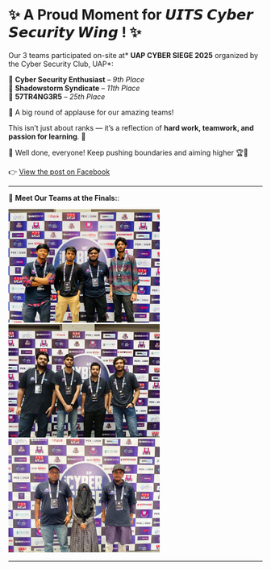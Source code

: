# ✨ A Proud Moment for 𝙐𝙄𝙏𝙎 𝘾𝙮𝙗𝙚𝙧 𝙎𝙚𝙘𝙪𝙧𝙞𝙩𝙮 𝙒𝙞𝙣𝙜 ! ✨  

Our 3 teams participated on-site at* **UAP CYBER SIEGE 2025** organized by the Cyber Security Club, UAP*:  

🔹 **Cyber Security Enthusiast** – *9th Place*  
🔹 **Shadowstorm Syndicate** – *11th Place*  
🔹 **57TR4NG3R5** – *25th Place*  

👏 A big round of applause for our amazing teams!  

This isn’t just about ranks — it’s a reflection of **hard work, teamwork, and passion for learning**. 💪  

🎉 Well done, everyone! Keep pushing boundaries and aiming higher 🏆🚀   

👉 [View the post on Facebook](https://www.facebook.com/share/p/1BnoQewbPN/)

---

📸 **Meet Our Teams at the Finals:**:  

<img src="assets/images/uap25/uap1.jpg" alt="Cyber Security Enthusiast" width="300px">  
<img src="assets//images/uap25/uap2.jpg" alt="Shadowstorm Syndicate" width="300px">  
<img src="assets/images/uap25/uap3.jpg" alt="57TR4NG3R5" width="300px">  

---
